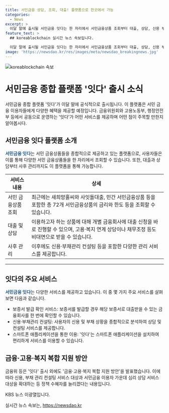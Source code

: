 ```yaml
---
title: 서민금융 상담, 조회, 대출! 플랫폼으로 한곳에서 가능
categories:
  - News
excerpt: >
  이달 말에 출시될 서민금융 잇다는 한 자리에서 서민금융상품 조회부터 대출, 상담, 신용 부채 관리까지 지원하는 종합 플랫폼입니다. 이를 통해 서민 금융 이용자들의 편의가 크게 증가할 전망이며, 72개 서민금융상품의 금리와 한도 등을 한눈에 조회할 수 있습니다. 또한, 대출 신청과 보증서 발급, 고용·복지 연계 상담, 채무조정 등을 비대면으로 받을 수 있어 불편을 크게 해소할 것으로 예상됩니다. 더불어, 신용·부채관리 컨설팅 및 불법 사금융 피해를 막는 서비스도 제공하여 서민금융 이용자들의 편의를 높일 방침입니다. 서민금융 잇다는 스마트폰 애플리케이션으로 이용 가능하며, 금융·고용·복지 복합 지원 방안도 함께 발표되었습니다.
feature_text: >
  ## koreablockchain 실시간 뉴스 속보입니다.

  이달 말에 출시될 서민금융 잇다는 한 자리에서 서민금융상품 조회부터 대출, 상담, 신용 부채 관리까지 지원하는 종합 플랫폼입니다. 이를 통해 서민 금융 이용자들의 편의가 크게 증가할 전망이며, 72개 서민금융상품의 금리와 한도 등을 한눈에 조회할 수 있습니다. 또한, 대출 신청과 보증서 발급, 고용·복지 연계 상담, 채무조정 등을 비대면으로 받을 수 있어 불편을 크게 해소할 것으로 예상됩니다. 더불어, 신용·부채관리 컨설팅 및 불법 사금융 피해를 막는 서비스도 제공하여 서민금융 이용자들의 편의를 높일 방침입니다. 서민금융 잇다는 스마트폰 애플리케이션으로 이용 가능하며, 금융·고용·복지 복합 지원 방안도 함께 발표되었습니다.
image: 'https://newsdao.kr/res/images/meta/newsdao_breakingnews.jpg'
---
```


<p><img src="https://newsdao.kr/res/images/meta/newsdao_breakingnews.jpg" alt="koreablockchain 속보" /></p>

<h1>서민금융 종합 플랫폼 '잇다' 출시 소식</h1>

<p data-ke-size="size16">서민금융 종합 플랫폼 '잇다'가 이달 말에 공식적으로 출시됩니다. 이 플랫폼은 서민 금융 이용자들에게 다양한 혜택을 제공할 예정입니다. 금융위원회와 고용노동부, 행정안전부 등에서 공동으로 운영하는 '잇다'가 어떤 서비스를 제공하며 어떤 점이 주목할 만한지 알아봅시다.</p>

<h2 data-ke-size="size26">서민금융 잇다 플랫폼 소개</h2>

<p><b><span style="color: #1a5490;">서민금융 잇다</span></b>는 서민 금융상품들을 종합적으로 제공하고 있는 플랫폼으로, 사용자들은 이를 통해 다양한 서민 금융상품들을 한 자리에서 조회할 수 있습니다. 또한, 대출과 상담부터 사후 관리까지도 이 플랫폼을 통해 가능합니다.</p>

<p data-ke-size="size16"></p>

<table>
    <thead>
        <tr>
            <th>서비스 내용</th>
            <th>상세</th>
        </tr>
    </thead>
    <tbody>
        <tr>
            <td>서민 금융상품 조회</td>
            <td>최근에는 새희망홀씨와 사잇돌대출, 민간 서민금융상품 등을 포함한 총 72개 서민금융상품의 금리와 한도 등을 조회할 수 있습니다.</td>
        </tr>
        <tr>
            <td>대출 및 상담</td>
            <td>이용하고자 하는 상품에 대해 개별 금융회사에 대출 신청을 바로 진행할 수 있으며, 고용·복지 연계 상담이나 채무조정 등도 비대면으로 받을 수 있습니다.</td>
        </tr>
        <tr>
            <td>사후 관리</td>
            <td>이후에도 신용·부채관리 컨설팅 등을 포함한 다양한 관리 서비스를 제공합니다.</td>
        </tr>
    </tbody>
</table>

<hr>

<h2 data-ke-size="size26">잇다의 주요 서비스</h2>

<p><b><span style="color: #1a5490;">서민금융 잇다</span></b>는 다양한 서비스를 제공하고 있습니다. 이 중 몇 가지 주요 서비스를 살펴보면 다음과 같습니다.</p>

<ul>
    <li>보증서 발급 확인 서비스: 보증서를 발급할 경우 해당 보증서로 대출받을 수 있는 금융회사를 한 번에 확인할 수 있습니다.</li>
    <li>신용·부채관리 컨설팅: 사용자의 신용 및 부채 상황을 종합적으로 분석하여 상담 및 컨설팅 서비스를 제공합니다.</li>
    <li>스마트폰 애플리케이션을 통한 이용: '잇다'는 스마트폰 애플리케이션을 설치하여 편리하게 서비스를 이용할 수 있습니다.</li>
</ul>

<p data-ke-size="size16"></p>

<h2 data-ke-size="size26">금융·고용·복지 복합 지원 방안</h2>

<p>금융위 등은 '잇다' 출시 외에도 '금융·고용·복지 복합 지원 방안'을 발표했습니다.  이에 따라 신용, 부채 관리 컨설팅 서비스 대상과 서민금융 이용자 가운데 심리 상담 서비스 대상을 확대하는 등 정책 수혜자를 늘리겠다는 내용입니다.</p>

<p data-ke-size="size16">KBS 뉴스 이광열입니다. </p>
실시간 뉴스 속보는, <a href="https://newsdao.kr" rel="dofollow">https://newsdao.kr</a>


